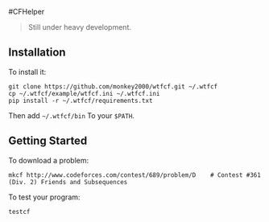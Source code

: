 #CFHelper
> Still under heavy development.

## Installation
To install it:
```shell
git clone https://github.com/monkey2000/wtfcf.git ~/.wtfcf
cp ~/.wtfcf/example/wtfcf.ini ~/.wtfcf.ini
pip install -r ~/.wtfcf/requirements.txt
```

Then add `~/.wtfcf/bin` To your `$PATH`.

## Getting Started
To download a problem:
```shell
mkcf http://www.codeforces.com/contest/689/problem/D    # Contest #361 (Div. 2) Friends and Subsequences
```

To test your program:
```shell
testcf
```

